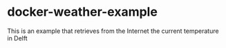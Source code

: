 # docker-weather-example
This is an example that retrieves from the Internet the current temperature in Delft
